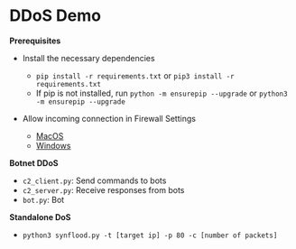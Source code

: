 # DDoS Demo

**Prerequisites**
- Install the necessary dependencies
    - `pip install -r requirements.txt` or `pip3 install -r requirements.txt`
    - If pip is not installed, run `python -m ensurepip --upgrade` or `python3 -m ensurepip --upgrade`

- Allow incoming connection in Firewall Settings
    - [MacOS](https://support.apple.com/guide/mac-help/change-firewall-settings-on-mac-mh11783/)
    - [Windows](https://stackoverflow.com/questions/36646093/allowing-a-program-through-windows-firewall)


**Botnet DDoS**
- `c2_client.py`: Send commands to bots
- `c2_server.py`: Receive responses from bots
- `bot.py`: Bot

**Standalone DoS**
- `python3 synflood.py -t [target ip] -p 80 -c [number of packets]`